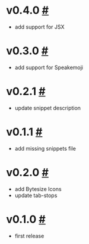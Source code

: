 # v0.4.0 [#](https://github.com/idleberg/atom-svg-icons/releases/tag/v0.4.0)

- add support for JSX

# v0.3.0 [#](https://github.com/idleberg/atom-svg-icons/releases/tag/v0.3.0)

- add support for Speakemoji

# v0.2.1 [#](https://github.com/idleberg/atom-svg-icons/releases/tag/v0.2.1)

- update snippet description

# v0.1.1 [#](https://github.com/idleberg/atom-svg-icons/releases/tag/v0.1.1)

- add missing snippets file

# v0.2.0 [#](https://github.com/idleberg/atom-svg-icons/releases/tag/v0.2.0)

- add Bytesize Icons
- update tab-stops

# v0.1.0 [#](https://github.com/idleberg/atom-svg-icons/releases/tag/v0.1.0)

- first release

